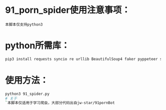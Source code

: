 # 91_porn_spider使用注意事项：
`本脚本仅支持python3`
# python所需库：
```bash
pip3 install requests syncio re urllib BeautifulSoup4 faker pyppeteer shutil datetime logging random ffmpy3 jieba
```
# 使用方法：
```bash
python3 91_spider.py
# 关于
`本脚本仅适用于学习爬虫，大部分代码出自jw-star/91pornBot
